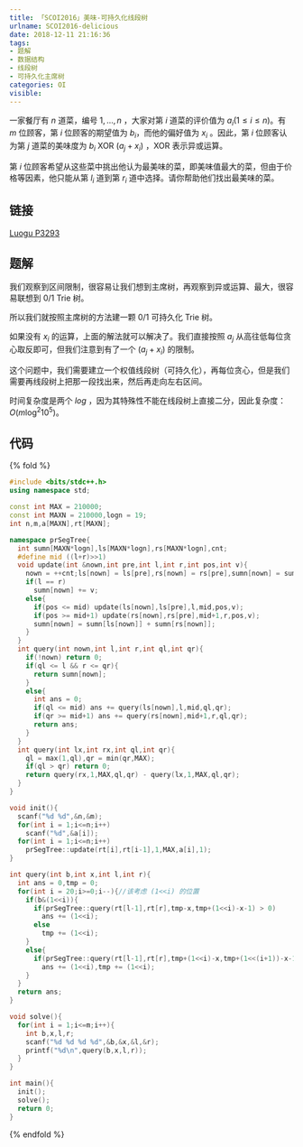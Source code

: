 ```yaml
---
title: 「SCOI2016」美味-可持久化线段树
urlname: SCOI2016-delicious
date: 2018-12-11 21:16:36
tags:
- 题解
- 数据结构
- 线段树
- 可持久化主席树
categories: OI
visible:
---
```


一家餐厅有 $n$ 道菜，编号 $1,\dots,n$ ，大家对第 $i$ 道菜的评价值为 $a_i(1 \leq i \leq n)$。有 $m$ 位顾客，第 $i$ 位顾客的期望值为 $b_i$，而他的偏好值为 $x_i$ 。因此，第 $i$ 位顾客认为第 $j$ 道菜的美味度为 $b_i\ \text{XOR}\ (a_j+x_i)$ ，$\text{XOR}$ 表示异或运算。

第 $i$ 位顾客希望从这些菜中挑出他认为最美味的菜，即美味值最大的菜，但由于价格等因素，他只能从第 $l_i$ 道到第 $r_i$ 道中选择。请你帮助他们找出最美味的菜。

<!-- more -->

## 链接

[Luogu P3293](https://www.luogu.org/problemnew/show/P3293)

## 题解

我们观察到区间限制，很容易让我们想到主席树，再观察到异或运算、最大，很容易联想到 0/1 Trie 树。

所以我们就按照主席树的方法建一颗 0/1 可持久化 Trie 树。

如果没有 $x_i$ 的运算，上面的解法就可以解决了。我们直接按照 $a_j$ 从高往低每位贪心取反即可，但我们注意到有了一个 $(a_j + x_i)$ 的限制。

这个问题中，我们需要建立一个权值线段树（可持久化），再每位贪心，但是我们需要再线段树上把那一段找出来，然后再走向左右区间。

时间复杂度是两个 $log$ ，因为其特殊性不能在线段树上直接二分，因此复杂度：$O(m \log^2 10^5 )$。

## 代码

{% fold %}
```cpp
#include <bits/stdc++.h>
using namespace std;

const int MAX = 210000;
const int MAXN = 210000,logn = 19;
int n,m,a[MAXN],rt[MAXN];

namespace prSegTree{
  int sumn[MAXN*logn],ls[MAXN*logn],rs[MAXN*logn],cnt;
  #define mid ((l+r)>>1)
  void update(int &nown,int pre,int l,int r,int pos,int v){
    nown = ++cnt;ls[nown] = ls[pre],rs[nown] = rs[pre],sumn[nown] = sumn[pre];
    if(l == r)
      sumn[nown] += v;
    else{
      if(pos <= mid) update(ls[nown],ls[pre],l,mid,pos,v);
      if(pos >= mid+1) update(rs[nown],rs[pre],mid+1,r,pos,v);
      sumn[nown] = sumn[ls[nown]] + sumn[rs[nown]];
    }
  }  
  int query(int nown,int l,int r,int ql,int qr){
    if(!nown) return 0;
    if(ql <= l && r <= qr){
      return sumn[nown];
    }
    else{
      int ans = 0;
      if(ql <= mid) ans += query(ls[nown],l,mid,ql,qr);
      if(qr >= mid+1) ans += query(rs[nown],mid+1,r,ql,qr);
      return ans;
    }
  }
  int query(int lx,int rx,int ql,int qr){
    ql = max(1,ql),qr = min(qr,MAX);
    if(ql > qr) return 0;
    return query(rx,1,MAX,ql,qr) - query(lx,1,MAX,ql,qr);
  }
}

void init(){
  scanf("%d %d",&n,&m);
  for(int i = 1;i<=n;i++)
    scanf("%d",&a[i]);
  for(int i = 1;i<=n;i++)
    prSegTree::update(rt[i],rt[i-1],1,MAX,a[i],1);
}

int query(int b,int x,int l,int r){
  int ans = 0,tmp = 0;
  for(int i = 20;i>=0;i--){//该考虑 (1<<i) 的位置
    if(b&(1<<i)){
      if(prSegTree::query(rt[l-1],rt[r],tmp-x,tmp+(1<<i)-x-1) > 0)
        ans += (1<<i);
      else
        tmp += (1<<i);
    }
    else{
      if(prSegTree::query(rt[l-1],rt[r],tmp+(1<<i)-x,tmp+(1<<(i+1))-x-1) > 0) 
        ans += (1<<i),tmp += (1<<i);
    }
  }
  return ans;
}

void solve(){
  for(int i = 1;i<=m;i++){
    int b,x,l,r;
    scanf("%d %d %d %d",&b,&x,&l,&r);
    printf("%d\n",query(b,x,l,r));
  }
}

int main(){
  init();
  solve();
  return 0;
}
```
{% endfold %}
